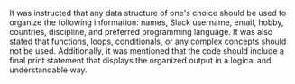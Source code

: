 It was instructed that any data structure of one's choice should be used to organize the following information: names, Slack username, email, hobby, countries, discipline, and preferred programming language. It was also stated that functions, loops, conditionals, or any complex concepts should not be used. Additionally, it was mentioned that the code should include a final print statement that displays the organized output in a logical and understandable way.

